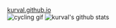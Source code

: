 <a href="https://kurval.github.io/">kurval.github.io</a>  
![cycling gif](https://media.giphy.com/media/gtDpqlIa7OEKs/giphy.gif)
![kurval's github stats](https://github-readme-stats.vercel.app/api?username=kurval&show_icons=true&theme=graywhite&show_icons=true&hide=contribs,prs)
